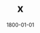 ---
title: x
date: 1800-01-01
description: Power Grip
thumb: /assets/images/products/300S/300-spg-black-black-f.jpg
image: /assets/images/products/300S/300-spg-black-black-f.jpg
# angler-name: Johnny B. Goode

reel-type: spinning
reel-series: 300 

# location: Someplace, United States
# fish: Some Big Fish
# fish-length: 49 in.
# fish-weight: 78 lbs.
---